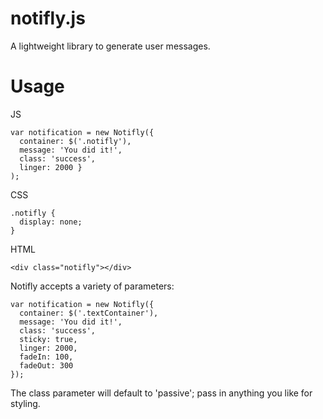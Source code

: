 notifly.js
==========

A lightweight library to generate user messages.

Usage
==========

JS

    var notification = new Notifly({ 
      container: $('.notifly'),
      message: 'You did it!',
      class: 'success',
      linger: 2000 }
    );
      
CSS

    .notifly {
      display: none;
    }
    
HTML

    <div class="notifly"></div>

Notifly accepts a variety of parameters:

    var notification = new Notifly({ 
      container: $('.textContainer'),
      message: 'You did it!',
      class: 'success',
      sticky: true,
      linger: 2000,
      fadeIn: 100,
      fadeOut: 300
    });
      
The class parameter will default to 'passive'; pass in anything you like for styling.
